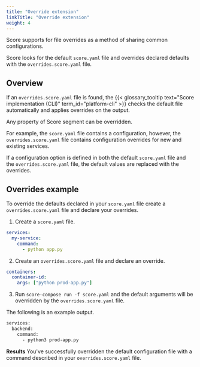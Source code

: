 ```yaml
---
title: "Override extension"
linkTitle: "Override extension"
weight: 4
---
```


Score supports for file overrides as a method of sharing common configurations.

Score looks for the default `score.yaml` file and overrides declared defaults with the `overrides.score.yaml` file.

## Overview

If an `overrides.score.yaml` file is found, the {{< glossary_tooltip text="Score implementation (CLI)" term_id="platform-cli" >}} checks the default file automatically and applies overrides on the output.

Any property of Score segment can be overridden.

For example, the `score.yaml` file contains a configuration, however, the `overrides.score.yaml` file contains configuration overrides for new and existing services.

If a configuration option is defined in both the default `score.yaml` file and the `overrides.score.yaml` file, the default values are replaced with the overrides.

## Overrides example

To override the defaults declared in your `score.yaml` file create a `overrides.score.yaml` file and declare your overrides.

1. Create a `score.yaml` file.

```yml
services:
  my-service:
    command:
      - python app.py
```

2. Create an `overrides.score.yaml` file and declare an override.

```yml
containers:
  container-id:
    args: ["python prod-app.py"]
```

3. Run `score-compose run -f score.yaml` and the default arguments will be overridden by the `overrides.score.yaml` file.

The following is an example output.

```bash
services:
  backend:
    command:
      - python3 prod-app.py
```

**Results** You've successfully overridden the default configuration file with a command described in your `overrides.score.yaml` file.

